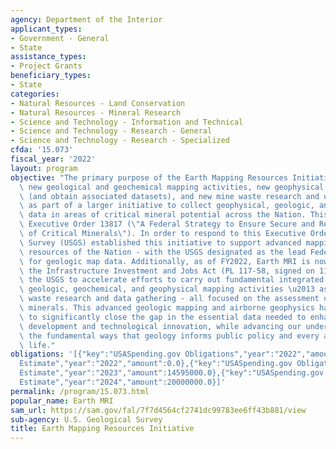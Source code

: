 ```yaml
---
agency: Department of the Interior
applicant_types:
- Government - General
- State
assistance_types:
- Project Grants
beneficiary_types:
- State
categories:
- Natural Resources - Land Conservation
- Natural Resources - Mineral Research
- Science and Technology - Information and Technical
- Science and Technology - Research - General
- Science and Technology - Research - Specialized
cfda: '15.073'
fiscal_year: '2022'
layout: program
objective: "The primary purpose of the Earth Mapping Resources Initiative is to facilitate\
  \ new geological and geochemical mapping activities, new geophysical data collection\
  \ (and obtain associated datasets), and new mine waste research and data gathering/acquisition\
  \ as part of a larger initiative to collect geophysical, geologic, and topographic\
  \ data in areas of critical mineral potential across the Nation. This effort supports\
  \ Executive Order 13817 (\"A Federal Strategy to Ensure Secure and Reliable Supplies\
  \ of Critical Minerals\"). In order to respond to this Executive Order, the US Geological\
  \ Survey (USGS) established this initiative to support advanced mapping of the geologic\
  \ resources of the Nation - with the USGS designated as the lead Federal agency\
  \ for geologic map data. Additionally, as of FY2022, Earth MRI is now mandated by\
  \ the Infrastructure Investment and Jobs Act (PL 117-58, signed on 11/15/21) - directing\
  \ the USGS to accelerate efforts to carry out fundamental integrated topographic,\
  \ geologic, geochemical, and geophysical mapping activities \u2013 as well as mine\
  \ waste research and data gathering - all focused on the assessment of critical\
  \ minerals. This advanced geologic mapping and airborne geophysics has the potential\
  \ to significantly close the gap in the essential data needed to enhance economic\
  \ development and technological innovation, while advancing our understanding of\
  \ the fundamental ways that geology informs public policy and every aspect of daily\
  \ life."
obligations: '[{"key":"USASpending.gov Obligations","year":"2022","amount":1644693.81},{"key":"SAM.gov
  Estimate","year":"2022","amount":0.0},{"key":"USASpending.gov Obligations","year":"2023","amount":14333161.13},{"key":"SAM.gov
  Estimate","year":"2023","amount":14595000.0},{"key":"USASpending.gov Obligations","year":"2024","amount":0.0},{"key":"SAM.gov
  Estimate","year":"2024","amount":20000000.0}]'
permalink: /program/15.073.html
popular_name: Earth MRI
sam_url: https://sam.gov/fal/7f7d4564cf2741dc99783ee6ff43b881/view
sub-agency: U.S. Geological Survey
title: Earth Mapping Resources Initiative
---
```

